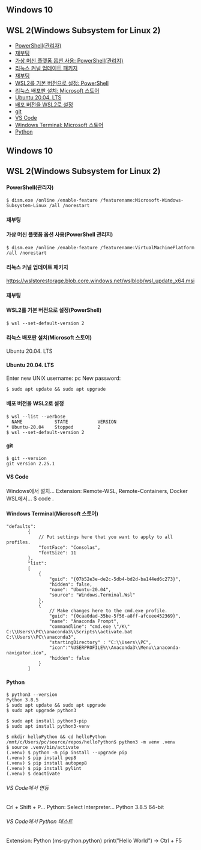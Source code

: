 ## Windows 10

## WSL 2(Windows Subsystem for Linux 2)

+ [PowerShell(관리자)](#PowerShell(관리자))
+ [재부팅](#재부팅)
+ [가상 머신 플랫폼 옵션 사용: PowerShell(관리지)](#가상-머신-플랫폼-옵션-사용(PowerShell-관리지))
+ [리눅스 커널 업데이트 패키지](#리눅스-커널-업데이트-패키지)
+ [재부팅](#재부팅)
+ [WSL2를 기본 버전으로 설정: PowerShell](#WSL2를-기본-버전으로-설정(PowerShell))
+ [리눅스 배포판 설치: Microsoft 스토어](#리눅스-배포판-설치(Microsoft-스토어))
+ [Ubuntu 20.04. LTS](#Ubuntu-20.04.-LTS)
+ [배포 버전을 WSL2로 설정](#배포-버전을-WSL2로-설정)
+ [git](#git)
+ [VS Code](#VS-Code)
+ [Windows Terminal: Microsoft 스토어](#Windows-Terminal(Microsoft-스토어))
+ [Python](#Python)

## Windows 10

## WSL 2(Windows Subsystem for Linux 2)

#### PowerShell(관리자)

```
$ dism.exe /online /enable-feature /featurename:Microsoft-Windows-Subsystem-Linux /all /norestart
```

#### 재부팅

#### 가상 머신 플랫폼 옵션 사용(PowerShell 관리지)

```
$ dism.exe /online /enable-feature /featurename:VirtualMachinePlatform /all /norestart
```

#### 리눅스 커널 업데이트 패키지

https://wslstorestorage.blob.core.windows.net/wslblob/wsl_update_x64.msi

#### 재부팅

#### WSL2를 기본 버전으로 설정(PowerShell)

```
$ wsl --set-default-version 2
```

#### 리눅스 배포판 설치(Microsoft 스토어)

Ubuntu 20.04. LTS

#### Ubuntu 20.04. LTS

Enter new UNIX username: pc
New password:

```
$ sudo apt update && sudo apt upgrade
```

#### 배포 버전을 WSL2로 설정

```
$ wsl --list --verbose
  NAME            STATE           VERSION
* Ubuntu-20.04    Stopped         2
$ wsl --set-default-version 2
```

#### git

```
$ git --version
git version 2.25.1
```

#### VS Code

Windows에서 설치…
Extension: Remote-WSL, Remote-Containers, Docker
WSL에서… $ code .

#### Windows Terminal(Microsoft 스토어)

```
"defaults":
        {
            // Put settings here that you want to apply to all profiles.
            "fontFace": "Consolas",
            "fontSize": 11
        },
        "list":
        [
            {
                "guid": "{07b52e3e-de2c-5db4-bd2d-ba144ed6c273}",
                "hidden": false,
                "name": "Ubuntu-20.04",
                "source": "Windows.Terminal.Wsl"
            },
            {
                // Make changes here to the cmd.exe profile.
                "guid": "{0caa0dad-35be-5f56-a8ff-afceee452369}",
                "name": "Anaconda Prompt",
                "commandline": "cmd.exe \"/K\" C:\\Users\\PC\\anaconda3\\Scripts\\activate.bat C:\\Users\\PC\\anaconda3",
                "startingDirectory" : "C:\\Users\\PC",
                "icon":"%USERPROFILE%\\Anaconda3\\Menu\\anaconda-navigator.ico",
                "hidden": false
            }
        ]
```

#### Python

```
$ python3 --version
Python 3.8.5
$ sudo apt update && sudo apt upgrade
$ sudo apt upgrade python3

$ sudo apt install python3-pip
$ sudo apt install python3-venv

$ mkdir helloPython && cd helloPython
/mnt/c/Users/pc/source/repos/helloPython$ python3 -m venv .venv
$ source .venv/bin/activate
(.venv) $ python -m pip install --upgrade pip
(.venv) $ pip install pep8
(.venv) $ pip install autopep8
(.venv) $ pip install pylint
(.venv) $ deactivate
```

###### VS Code에서 연동
Crl + Shift + P... Python: Select Interpreter… Python 3.8.5 64-bit

###### VS Code에서 Python 테스트
Extension: Python (ms-python.python)
print("Hello World") → Ctrl + F5
